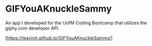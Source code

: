 # GIFYouAKnuckleSammy
An app I developed for the UofM Coding Bootcamp that utilizes the giphy.com developer API.

[https://leavinit.github.io/GIFYouAKnuckleSammy/]

